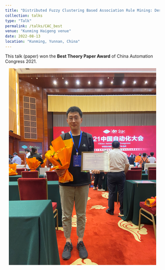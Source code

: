 ```yaml
---
title: "Distributed Fuzzy Clustering Based Association Rule Mining: Design, Deployment and Implementation"
collection: talks
type: "Talk"
permalink: /talks/CAC_best
venue: "Kunming Haigeng venue"
date: 2022-08-13
location: "Kunming, Yunnan, China"
---
```


This talk (paper) won the **Best Theory Paper Award** of China Automation Congress 2021.

<div align=center><img src="../images/CAC.png"></div>

